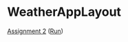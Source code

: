 # WeatherAppLayout

<a href="https://github.com/yash-deokate/WeatherAppLayout/blob/main/index.html">Assignment 2</a> (<a href="https://htmlpreview.github.io/?https://github.com/yash-deokate/WeatherAppLayout/blob/main/index.html">Run</a>)

